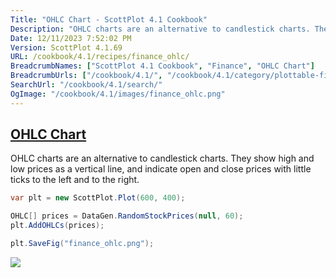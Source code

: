 ```yaml
---
Title: "OHLC Chart - ScottPlot 4.1 Cookbook"
Description: "OHLC charts are an alternative to candlestick charts. They show high and low prices as a vertical line, and indicate open and close prices with little ticks to the left and to the right."
Date: 12/11/2023 7:52:02 PM
Version: ScottPlot 4.1.69
URL: /cookbook/4.1/recipes/finance_ohlc/
BreadcrumbNames: ["ScottPlot 4.1 Cookbook", "Finance", "OHLC Chart"]
BreadcrumbUrls: ["/cookbook/4.1/", "/cookbook/4.1/category/plottable-finance", "/cookbook/4.1/recipes/finance_ohlc/"]
SearchUrl: "/cookbook/4.1/search/"
OgImage: "/cookbook/4.1/images/finance_ohlc.png"
---
```


<h2><a href='/cookbook/4.1/recipes/finance_ohlc/'>OHLC Chart</a></h2>

OHLC charts are an alternative to candlestick charts. They show high and low prices as a vertical line, and indicate open and close prices with little ticks to the left and to the right.

```cs
var plt = new ScottPlot.Plot(600, 400);

OHLC[] prices = DataGen.RandomStockPrices(null, 60);
plt.AddOHLCs(prices);

plt.SaveFig("finance_ohlc.png");
```

<img src='../../images/finance_ohlc.png' class='d-block mx-auto my-5' />


